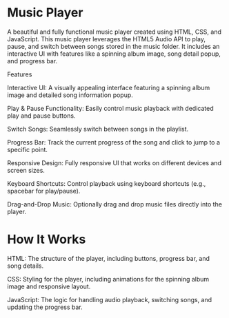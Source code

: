 
# Music Player

A beautiful and fully functional music player created using HTML, CSS, and JavaScript. This music player leverages the HTML5 Audio API to play, pause, and switch between songs stored in the music folder. It includes an interactive UI with features like a spinning album image, song detail popup, and progress bar.

Features

Interactive UI: A visually appealing interface featuring a spinning album image and detailed song information popup.

Play & Pause Functionality: Easily control music playback with dedicated play and pause buttons.

Switch Songs: Seamlessly switch between songs in the playlist.

Progress Bar: Track the current progress of the song and click to jump to a specific point.

Responsive Design: Fully responsive UI that works on different devices and screen sizes.

Keyboard Shortcuts: Control playback using keyboard shortcuts (e.g., spacebar for play/pause).

Drag-and-Drop Music: Optionally drag and drop music files directly into the player.

# How It Works

HTML: The structure of the player, including buttons, progress bar, and song details.

CSS: Styling for the player, including animations for the spinning album image and responsive layout.

JavaScript: The logic for handling audio playback, switching songs, and updating the progress bar.
